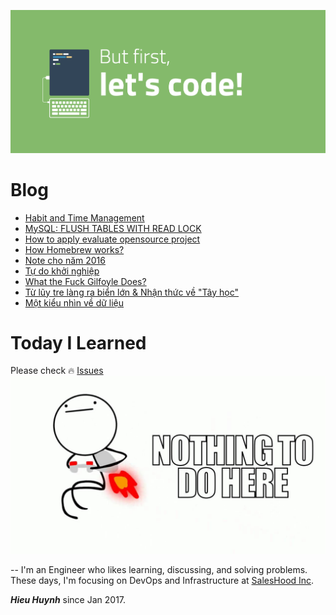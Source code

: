 ![](2017/image/but-first-lets-code.png)

# Blog

- [Habit and Time Management](2017/Habit-Time-Management.md)
- [MySQL: FLUSH TABLES WITH READ LOCK](2017/MySQL-FLUSH-TABLES-WITH-READ-LOCK.md)
- [How to apply evaluate opensource project](2017/Apply-evaluate-opensource-project.md)
- [How Homebrew works?](2017/How-Homebrew-works.md)
- [Note cho năm 2016](2017/Note-cho-nam-2016.md)
- [Tự do khởi nghiệp](2017/Tu-do-khoi-nghiep.md)
- [What the Fuck Gilfoyle Does?](2017/What-the-Fuck-Gilfoyle-Does.md)
- [Từ lũy tre làng ra biển lớn & Nhận thức về "Tây học"](2017/Tu-luy-tre-lang.md)
- [Một kiểu nhìn về dữ liệu](2017/mot-kieu-nhin-ve-du-lieu.md)

# Today I Learned

Please check :fire: [Issues](https://github.com/hieuhtr/Blog/issues)
![](2017/image/nothing-todo-here.jpg)

--
I'm an Engineer who likes learning, discussing, and solving problems.
These days, I'm focusing on DevOps and Infrastructure at [SalesHood Inc](http://saleshood.com).

***Hieu Huynh***
since Jan 2017.
